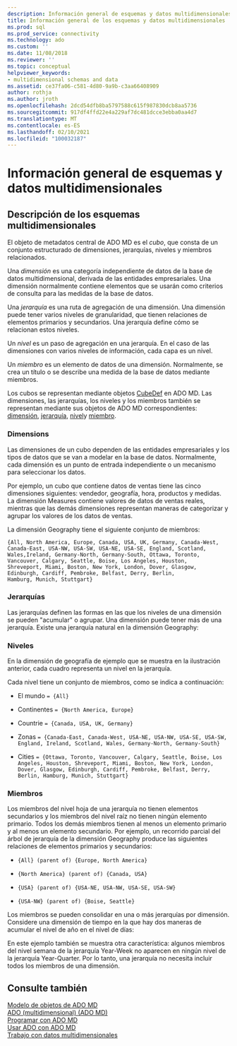 ```yaml
---
description: Información general de esquemas y datos multidimensionales
title: Información general de los esquemas y datos multidimensionales | Microsoft Docs
ms.prod: sql
ms.prod_service: connectivity
ms.technology: ado
ms.custom: ''
ms.date: 11/08/2018
ms.reviewer: ''
ms.topic: conceptual
helpviewer_keywords:
- multidimensional schemas and data
ms.assetid: ce37fa06-c581-4d80-9a9b-c3aa66408909
author: rothja
ms.author: jroth
ms.openlocfilehash: 2dcd54dfb8ba5797588c615f987830dcb8aa5736
ms.sourcegitcommit: 917df4ffd22e4a229af7dc481dcce3ebba0aa4d7
ms.translationtype: MT
ms.contentlocale: es-ES
ms.lasthandoff: 02/10/2021
ms.locfileid: "100032187"
---
```

# <a name="overview-of-multidimensional-schemas-and-data"></a>Información general de esquemas y datos multidimensionales
## <a name="understanding-multidimensional-schemas"></a>Descripción de los esquemas multidimensionales  
 El objeto de metadatos central de ADO MD es el *cubo*, que consta de un conjunto estructurado de dimensiones, jerarquías, niveles y miembros relacionados.  
  
 Una *dimensión* es una categoría independiente de datos de la base de datos multidimensional, derivada de las entidades empresariales. Una dimensión normalmente contiene elementos que se usarán como criterios de consulta para las medidas de la base de datos.  
  
 Una *jerarquía* es una ruta de agregación de una dimensión. Una dimensión puede tener varios niveles de granularidad, que tienen relaciones de elementos primarios y secundarios. Una jerarquía define cómo se relacionan estos niveles.  
  
 Un *nivel* es un paso de agregación en una jerarquía. En el caso de las dimensiones con varios niveles de información, cada capa es un nivel.  
  
 Un *miembro* es un elemento de datos de una dimensión. Normalmente, se crea un título o se describe una medida de la base de datos mediante miembros.  
  
 Los cubos se representan mediante objetos [CubeDef](../../reference/ado-md-api/cubedef-object-ado-md.md) en ADO MD. Las dimensiones, las jerarquías, los niveles y los miembros también se representan mediante sus objetos de ADO MD correspondientes: [dimensión](../../reference/ado-md-api/dimension-object-ado-md.md), [jerarquía](../../reference/ado-md-api/hierarchy-object-ado-md.md), [nivel](../../reference/ado-md-api/level-object-ado-md.md)y [miembro](../../reference/ado-md-api/member-object-ado-md.md).  
  
### <a name="dimensions"></a>Dimensions  
 Las dimensiones de un cubo dependen de las entidades empresariales y los tipos de datos que se van a modelar en la base de datos. Normalmente, cada dimensión es un punto de entrada independiente o un mecanismo para seleccionar los datos.  
  
 Por ejemplo, un cubo que contiene datos de ventas tiene las cinco dimensiones siguientes: vendedor, geografía, hora, productos y medidas. La dimensión Measures contiene valores de datos de ventas reales, mientras que las demás dimensiones representan maneras de categorizar y agrupar los valores de los datos de ventas.  
  
 La dimensión Geography tiene el siguiente conjunto de miembros:  
  
```console
{All, North America, Europe, Canada, USA, UK, Germany, Canada-West,  
Canada-East, USA-NW, USA-SW, USA-NE, USA-SE, England, Scotland,   
Wales,Ireland, Germany-North, Germany-South, Ottawa, Toronto,   
Vancouver, Calgary, Seattle, Boise, Los Angeles, Houston,   
Shreveport, Miami, Boston, New York, London, Dover, Glasgow,   
Edinburgh, Cardiff, Pembroke, Belfast, Derry, Berlin,   
Hamburg, Munich, Stuttgart}  
```  
  
### <a name="hierarchies"></a>Jerarquías  
 Las jerarquías definen las formas en las que los niveles de una dimensión se pueden "acumular" o agrupar. Una dimensión puede tener más de una jerarquía. Existe una jerarquía natural en la dimensión Geography:  
  
### <a name="levels"></a>Niveles  
 En la dimensión de geografía de ejemplo que se muestra en la ilustración anterior, cada cuadro representa un nivel en la jerarquía.  
  
 Cada nivel tiene un conjunto de miembros, como se indica a continuación:  
  
-   El mundo `= {All}`  
  
-   Continentes `= {North America, Europe}`  
  
-   Countrie `= {Canada, USA, UK, Germany}`  
  
-   Zonas `= {Canada-East, Canada-West, USA-NE, USA-NW, USA-SE, USA-SW, England, Ireland, Scotland, Wales, Germany-North, Germany-South}`  
  
-   Cities `= {Ottawa, Toronto, Vancouver, Calgary, Seattle, Boise, Los Angeles, Houston, Shreveport, Miami, Boston, New York, London, Dover, Glasgow, Edinburgh, Cardiff, Pembroke, Belfast, Derry, Berlin, Hamburg, Munich, Stuttgart}`  
  
### <a name="members"></a>Miembros  
 Los miembros del nivel hoja de una jerarquía no tienen elementos secundarios y los miembros del nivel raíz no tienen ningún elemento primario. Todos los demás miembros tienen al menos un elemento primario y al menos un elemento secundario. Por ejemplo, un recorrido parcial del árbol de jerarquía de la dimensión Geography produce las siguientes relaciones de elementos primarios y secundarios:  
  
-   `{All} (parent of) {Europe, North America}`  
  
-   `{North America} (parent of) {Canada, USA}`  
  
-   `{USA} (parent of) {USA-NE, USA-NW, USA-SE, USA-SW}`  
  
-   `{USA-NW} (parent of) {Boise, Seattle}`  
  
 Los miembros se pueden consolidar en una o más jerarquías por dimensión. Considere una dimensión de tiempo en la que hay dos maneras de acumular el nivel de año en el nivel de días:  
  
 En este ejemplo también se muestra otra característica: algunos miembros del nivel semana de la jerarquía Year-Week no aparecen en ningún nivel de la jerarquía Year-Quarter. Por lo tanto, una jerarquía no necesita incluir todos los miembros de una dimensión.  
  
## <a name="see-also"></a>Consulte también  
 [Modelo de objetos de ADO MD](../../reference/ado-md-api/ado-md-object-model.md)   
 [ADO (multidimensional) (ADO MD)](./ado-multidimensional-ado-md.md)   
 [Programar con ADO MD](./programming-with-ado-md.md)   
 [Usar ADO con ADO MD](./using-ado-with-ado-md.md)   
 [Trabajo con datos multidimensionales](./working-with-multidimensional-data.md)